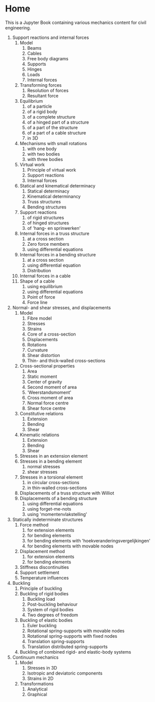 # Home 

This is a Jupyter Book containing various mechanics content for civil engineering.

1.	Support reactions and internal forces
    1. Model
        1. Beams
        2. Cables
        3. Free body diagrams
        4. Supports
        5. Hinges
        6. Loads
        7. Internal forces
    2. Transforming forces
        1. Resolution of forces
        2. Resultant force
    3. Equilibrium
        1. of a particle
        2. of a rigid body
        3. of a complete structure
        4. of a hinged part of a structure
        5. of a part of the structure
        6. of a part of a cable structure
        7. in 3D
    4. Mechanisms with small rotations
        1. with one body
        2. with two bodies
        3. with three bodies
    5. Virtual work
        1. Principle of virtual work
        2. Support reactions
        3. Internal forces
    6. Statical and kinematical determinacy
        1. Statical determinacy
        2. Kinematical determinancy
        3. Truss structures
        4. Bending structures
    7. Support reactions
        1. of rigid structures
        2. of hinged structures
        3. of 'hang- en sprinwerken'
    8. Internal forces in a truss structure
        1. at a cross section
        2. Zero force members
        3. using differential equations
    9. Internal forces in a bending structure
        1. at a cross section
        2. using differential equation
        3. Distribution
    10. Internal forces in a cable
    11. Shape of a cable
        1. using equilibrium
        2. using differential equations
        3. Point of force
        4. Force line
2.	Normal- and shear stresses, and displacements
    1. Model
        1. Fibre model
        2. Stresses
        3. Strains
        4. Core of a cross-section
        5. Displacements
        6. Rotations
        7. Curvature
        8. Shear distortion
        9. Thin- and thick-walled cross-sections
    2. Cross-sectional properties
        1. Area
        2. Static moment
        3. Center of gravity
        4. Second moment of area
        5. 'Weerstandsmoment'
        6. Cross moment of area
        7. Normal force centre
        8. Shear force centre
    3. Constitutive relations
        1. Extension
        2. Bending
        3. Shear
    4. Kinematic relations
        1. Extension
        2. Bending
        3. Shear
    5. Stresses in an extension element
    6. Stresses in a bending element
        1. normal stresses
        3. shear stresses
    7. Stresses in a torsional element
        1. in circular cross-sections
        2. in thin-walled cross-sections
    8. Displacements of a truss structure with Williot
    9. Displacements of a bending structure
        1. using differential equations
        2. using forget-me-nots
        3. using 'momentenvlakstelling'
3.	Statically indeterminate structures
    1. Force method
        1. for extension elements
        2. for bending elements
        3. for bending elements with 'hoekveranderingsvergelijkingen'
        4. for bending elements with movable nodes
    2. Displacement method
        1. for extension elements
        2. for bending elements
    3. Stiffness discontinuities
    4. Support settlement
    5. Temperature influences
4.	Buckling
    1. Principle of buckling
    2. Buckling of rigid bodies
        1. Buckling load
        2. Post-buckling behaviour
        3. System of rigid bodies
        4. Two degrees of freedom
    3. Buckling of elastic bodies
        1. Euler buckling
        2. Rotational spring-supports with movable nodes
        3. Rotational spring-supports with fixed nodes
        4. Translation spring-supports
        5. Translation distributed spring-supports
    4. Buckling of combined rigid- and elastic-body systems
5.	Continuum mechanics
    1. Model
        1. Stresses in 3D
        2. Isotropic and deviatoric components
        3. Strains in 2D
    2. Transformations
        1. Analytical
        2. Graphical